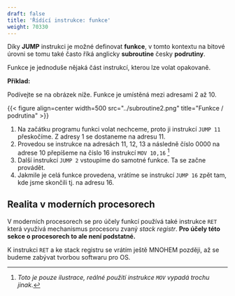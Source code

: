 ```yaml
---
draft: false
title: 'Řídící instrukce: funkce'
weight: 70330
---
```


Díky **JUMP** instrukci je možné definovat **funkce**, v tomto kontextu na bitové úrovni se tomu také často říká anglicky **subroutine** česky **podrutiny**.

Funkce je jednoduše nějaká část instrukcí, kterou lze volat opakovaně. 

**Příklad:**

Podívejte se na obrázek níže. Funkce je umístěná mezi adresami 2 až 10.

{{< figure align=center width=500 src="../subroutine2.png" title="Funkce / podrutina" >}}

1. Na začátku programu funkci volat nechceme, proto ji instrukcí `JUMP 11` přeskočíme. Z adresy 1 se dostaneme na adresu 11.
2. Provedou se instrukce na adresách 11, 12, 13 a následně číslo 0000 na adrese 10 přepíšeme na číslo 16 instrukcí `MOV 10,16` [^m] 
3. Další instrukcí `JUMP 2` vstoupíme do samotné funkce. Ta se začne provádět.
4. Jakmile je celá funkce provedena, vrátíme se instrukcí `JUMP 16` zpět tam, kde jsme skončili tj. na adresu 16.


## Realita v moderních procesorech

V moderních procesorech se pro účely funkcí používá také instrukce `RET` která využívá mechanismus procesoru zvaný *stack registr*. **Pro účely této sekce o procesorech to ale není podstatné.** 

K instrukci `RET` a ke stack registru se vrátím ještě MNOHEM později, až se budeme zabývat tvorbou softwaru pro OS. 

[^m]: *Toto je pouze ilustrace, reálné použití instrukce `MOV` vypadá trochu jinak.*